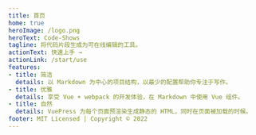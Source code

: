 ```yaml
---
title: 首页
home: true
heroImage: /logo.png
heroText: Code-Shows
tagline: 将代码片段生成为可在线编辑的工具。
actionText: 快速上手 →
actionLink: /start/use
features:
- title: 简洁
  details: 以 Markdown 为中心的项目结构，以最少的配置帮助你专注于写作。
- title: 优雅
  details: 享受 Vue + webpack 的开发体验，在 Markdown 中使用 Vue 组件。
- title: 自然
  details: VuePress 为每个页面预渲染生成静态的 HTML，同时在页面被加载的时候。
footer: MIT Licensed | Copyright © 2022
---
```

